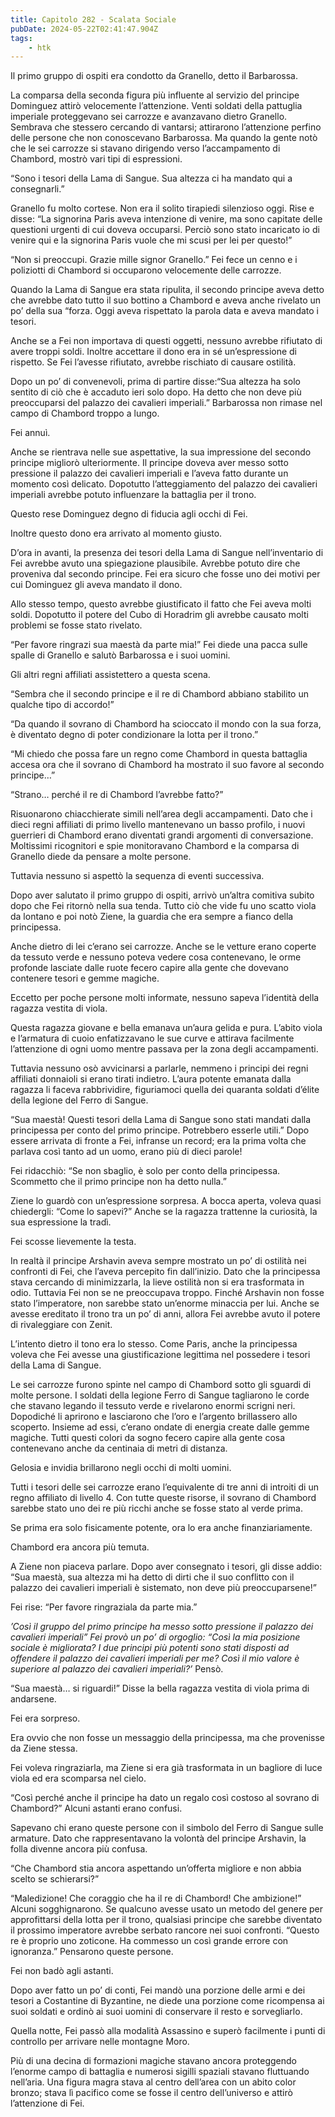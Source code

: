 ```yaml
---
title: Capitolo 282 - Scalata Sociale
pubDate: 2024-05-22T02:41:47.904Z
tags:
    - htk
---
```


Il primo gruppo di ospiti era condotto da Granello, detto il Barbarossa.

La comparsa della seconda figura più influente al servizio del principe Dominguez attirò velocemente l’attenzione. Venti soldati della pattuglia imperiale proteggevano sei carrozze e avanzavano dietro Granello. Sembrava che stessero cercando di vantarsi; attirarono l’attenzione perfino delle persone che non conoscevano Barbarossa. Ma quando la gente notò che le sei carrozze si stavano dirigendo verso l’accampamento di Chambord, mostrò vari tipi di espressioni.

“Sono i tesori della Lama di Sangue. Sua altezza ci ha mandato qui a consegnarli.”

Granello fu molto cortese. Non era il solito tirapiedi silenzioso oggi. Rise e disse: “La signorina Paris aveva intenzione di venire, ma sono capitate delle questioni urgenti di cui doveva occuparsi. Perciò sono stato incaricato io di venire qui e la signorina Paris vuole che mi scusi per lei per questo!”

“Non si preoccupi. Grazie mille signor Granello.” Fei fece un cenno e i poliziotti di Chambord si occuparono velocemente delle carrozze.

Quando la Lama di Sangue era stata ripulita, il secondo principe aveva detto che avrebbe dato tutto il suo bottino a Chambord e aveva anche rivelato un po’ della sua “forza. Oggi aveva rispettato la parola data e aveva mandato i tesori.

Anche se a Fei non importava di questi oggetti, nessuno avrebbe rifiutato di avere troppi soldi. Inoltre accettare il dono era in sé un’espressione di rispetto. Se Fei l’avesse rifiutato, avrebbe rischiato di causare ostilità.

Dopo un po’ di convenevoli, prima di partire disse:“Sua altezza ha solo sentito di ciò che è accaduto ieri solo dopo. Ha detto che non deve più preoccuparsi del palazzo dei cavalieri imperiali.” Barbarossa non rimase nel campo di Chambord troppo a lungo.

Fei annuì.

Anche se rientrava nelle sue aspettative, la sua impressione del secondo principe migliorò ulteriormente. Il principe doveva aver messo sotto pressione il palazzo dei cavalieri imperiali e l’aveva fatto durante un momento così delicato. Dopotutto l’atteggiamento del palazzo dei cavalieri imperiali avrebbe potuto influenzare la battaglia per il trono.

Questo rese Dominguez degno di fiducia agli occhi di Fei.

Inoltre questo dono era arrivato al momento giusto.

D’ora in avanti, la presenza dei tesori della Lama di Sangue nell’inventario di Fei avrebbe avuto una spiegazione plausibile. Avrebbe potuto dire che proveniva dal secondo principe. Fei era sicuro che fosse uno dei motivi per cui Dominguez gli aveva mandato il dono.

Allo stesso tempo, questo avrebbe giustificato il fatto che Fei aveva molti soldi. Dopotutto il potere del Cubo di Horadrim gli avrebbe causato molti problemi se fosse stato rivelato.

“Per favore ringrazi sua maestà da parte mia!” Fei diede una pacca sulle spalle di Granello e salutò Barbarossa e i suoi uomini.

Gli altri regni affiliati assistettero a questa scena.

“Sembra che il secondo principe e il re di Chambord abbiano stabilito un qualche tipo di accordo!”

“Da quando il sovrano di Chambord ha scioccato il mondo con la sua forza, è diventato degno di poter condizionare la lotta per il trono.”

“Mi chiedo che possa fare un regno come Chambord in questa battaglia accesa ora che il sovrano di Chambord ha mostrato il suo favore al secondo principe…”

“Strano… perché il re di Chambord l’avrebbe fatto?”

Risuonarono chiacchierate simili nell’area degli accampamenti. Dato che i dieci regni affiliati di primo livello mantenevano un basso profilo, i nuovi guerrieri di Chambord erano diventati grandi argomenti di conversazione. Moltissimi ricognitori e spie monitoravano Chambord e la comparsa di Granello diede da pensare a molte persone.

Tuttavia nessuno si aspettò la sequenza di eventi successiva.

Dopo aver salutato il primo gruppo di ospiti, arrivò un’altra comitiva subito dopo che Fei ritornò nella sua tenda. Tutto ciò che vide fu uno scatto viola da lontano e poi notò Ziene, la guardia che era sempre a fianco della principessa.

Anche dietro di lei c’erano sei carrozze. Anche se le vetture erano coperte da tessuto verde e nessuno poteva vedere cosa contenevano, le orme profonde lasciate dalle ruote fecero capire alla gente che dovevano contenere tesori e gemme magiche.

Eccetto per poche persone molti informate, nessuno sapeva l’identità della ragazza vestita di viola.

Questa ragazza giovane e bella emanava un’aura gelida e pura. L’abito viola e l’armatura di cuoio enfatizzavano le sue curve e attirava facilmente l’attenzione di ogni uomo mentre passava per la zona degli accampamenti.

Tuttavia nessuno osò avvicinarsi a parlarle, nemmeno i principi dei regni affiliati donnaioli si erano tirati indietro. L’aura potente emanata dalla ragazza li faceva rabbrividire, figuriamoci quella dei quaranta soldati d’élite della legione del Ferro di Sangue.

“Sua maestà! Questi tesori della Lama di Sangue sono stati mandati dalla principessa per conto del primo principe. Potrebbero esserle utili.” Dopo essere arrivata di fronte a Fei, infranse un record; era la prima volta che parlava così tanto ad un uomo, erano più di dieci parole!

Fei ridacchiò: “Se non sbaglio, è solo per conto della principessa. Scommetto che il primo principe non ha detto nulla.”

Ziene lo guardò con un’espressione sorpresa. A bocca aperta, voleva quasi chiedergli: “Come lo sapevi?” Anche se la ragazza trattenne la curiosità, la sua espressione la tradì.

Fei scosse lievemente la testa.

In realtà il principe Arshavin aveva sempre mostrato un po’ di ostilità nei confronti di Fei, che l’aveva percepito fin dall’inizio. Dato che la principessa stava cercando di minimizzarla, la lieve ostilità non si era trasformata in odio. Tuttavia Fei non se ne preoccupava troppo. Finché Arshavin non fosse stato l’imperatore, non sarebbe stato un’enorme minaccia per lui. Anche se avesse ereditato il trono tra un po’ di anni, allora Fei avrebbe avuto il potere di rivaleggiare con Zenit.

L’intento dietro il tono era lo stesso. Come Paris, anche la principessa voleva che Fei avesse una giustificazione legittima nel possedere i tesori della Lama di Sangue.

Le sei carrozze furono spinte nel campo di Chambord sotto gli sguardi di molte persone. I soldati della legione Ferro di Sangue tagliarono le corde che stavano legando il tessuto verde e rivelarono enormi scrigni neri. Dopodiché li aprirono e lasciarono che l’oro e l’argento brillassero allo scoperto. Insieme ad essi, c’erano ondate di energia create dalle gemme magiche. Tutti questi colori da sogno fecero capire alla gente cosa contenevano anche da centinaia di metri di distanza.

Gelosia e invidia brillarono negli occhi di molti uomini.

Tutti i tesori delle sei carrozze erano l’equivalente di tre anni di introiti di un regno affiliato di livello 4. Con tutte queste risorse, il sovrano di Chambord sarebbe stato uno dei re più ricchi anche se fosse stato al verde prima.

Se prima era solo fisicamente potente, ora lo era anche finanziariamente.

Chambord era ancora più temuta.

A Ziene non piaceva parlare. Dopo aver consegnato i tesori, gli disse addio: “Sua maestà, sua altezza mi ha detto di dirti che il suo conflitto con il palazzo dei cavalieri imperiali è sistemato, non deve più preoccuparsene!”

Fei rise: “Per favore ringraziala da parte mia.”

<em>’Così il gruppo del primo principe ha messo sotto pressione il palazzo dei cavalieri imperiali” Fei provò un po’ di orgoglio: “Così la mia posizione sociale è migliorata? I due principi più potenti sono stati disposti ad offendere il palazzo dei cavalieri imperiali per me? Così il mio valore è superiore al palazzo dei cavalieri imperiali?’</em> Pensò.

“Sua maestà… si riguardi!” Disse la bella ragazza vestita di viola prima di andarsene.

Fei era sorpreso.

Era ovvio che non fosse un messaggio della principessa, ma che provenisse da Ziene stessa.

Fei voleva ringraziarla, ma Ziene si era già trasformata in un bagliore di luce viola ed era scomparsa nel cielo.

“Così perché anche il principe ha dato un regalo così costoso al sovrano di Chambord?” Alcuni astanti erano confusi.

Sapevano chi erano queste persone con il simbolo del Ferro di Sangue sulle armature. Dato che rappresentavano la volontà del principe Arshavin, la folla divenne ancora più confusa.

“Che Chambord stia ancora aspettando un’offerta migliore e non abbia scelto se schierarsi?”

“Maledizione! Che coraggio che ha il re di Chambord! Che ambizione!” Alcuni sogghignarono. Se qualcuno avesse usato un metodo del genere per approfittarsi della lotta per il trono, qualsiasi principe che sarebbe diventato il prossimo imperatore avrebbe serbato rancore nei suoi confronti. “Questo re è proprio uno zoticone. Ha commesso un così grande errore con ignoranza.” Pensarono queste persone.

Fei non badò agli astanti.

Dopo aver fatto un po’ di conti, Fei mandò una porzione delle armi e dei tesori a Costantine di Byzantine, ne diede una porzione come ricompensa ai suoi soldati e ordinò ai suoi uomini di conservare il resto e sorvegliarlo.

Quella notte, Fei passò alla modalità Assassino e superò facilmente i punti di controllo per arrivare nelle montagne Moro.

Più di una decina di formazioni magiche stavano ancora proteggendo l’enorme campo di battaglia e numerosi sigilli spaziali stavano fluttuando nell’aria. Una figura magra stava al centro dell’area con un abito color bronzo; stava lì pacifico come se fosse il centro dell’universo e attirò l’attenzione di Fei.



